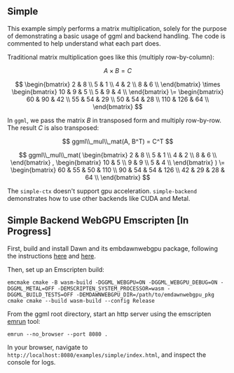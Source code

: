 ## Simple

This example simply performs a matrix multiplication, solely for the purpose of demonstrating a basic usage of ggml and backend handling. The code is commented to help understand what each part does.

Traditional matrix multiplication goes like this (multiply row-by-column):

$$
A \times B = C
$$

$$
\begin{bmatrix}
2 & 8 \\
5 & 1 \\
4 & 2 \\
8 & 6 \\
\end{bmatrix}
\times
\begin{bmatrix}
10 & 9 & 5 \\
5 & 9 & 4 \\
\end{bmatrix}
\=
\begin{bmatrix}
60 & 90 & 42 \\
55 & 54 & 29 \\
50 &  54 & 28 \\
110 & 126 & 64 \\
\end{bmatrix}
$$

In `ggml`, we pass the matrix $B$ in transposed form and multiply row-by-row. The result $C$ is also transposed:

$$
ggml\\_mul\\_mat(A, B^T) = C^T
$$

$$
ggml\\_mul\\_mat(
\begin{bmatrix}
2 & 8 \\
5 & 1 \\
4 & 2 \\
8 & 6 \\
\end{bmatrix}
,
\begin{bmatrix}
10 & 5 \\
9 & 9 \\
5 & 4 \\
\end{bmatrix}
)
\=
\begin{bmatrix}
60 & 55 & 50 & 110 \\
90 & 54 & 54 & 126 \\
42 & 29 & 28 & 64 \\
\end{bmatrix}
$$

The `simple-ctx` doesn't support gpu acceleration. `simple-backend` demonstrates how to use other backends like CUDA and Metal.

## Simple Backend WebGPU Emscripten [In Progress]

First, build and install Dawn and its embdawnwebgpu package, following the instructions [here](https://dawn.googlesource.com/dawn/+/refs/heads/main/docs/quickstart-cmake.md) and [here](https://dawn.googlesource.com/dawn/+/refs/heads/main/src/emdawnwebgpu/).

Then, set up an Emscripten build:

```
emcmake cmake -B wasm-build -DGGML_WEBGPU=ON -DGGML_WEBGPU_DEBUG=ON -DGGML_METAL=OFF -DEMSCRIPTEN_SYSTEM_PROCESSOR=wasm -DGGML_BUILD_TESTS=OFF -DEMDAWNWEBGPU_DIR=/path/to/emdawnwebgpu_pkg
cmake cmake --build wasm-build --config Release
```

From the ggml root directory, start an http server using the emscripten [emrun](https://emscripten.org/docs/compiling/Running-html-files-with-emrun.html) tool:

```
emrun --no_browser --port 8080 .
```

In your browser, navigate to `http://localhost:8080/examples/simple/index.html`, and inspect the console for logs.
